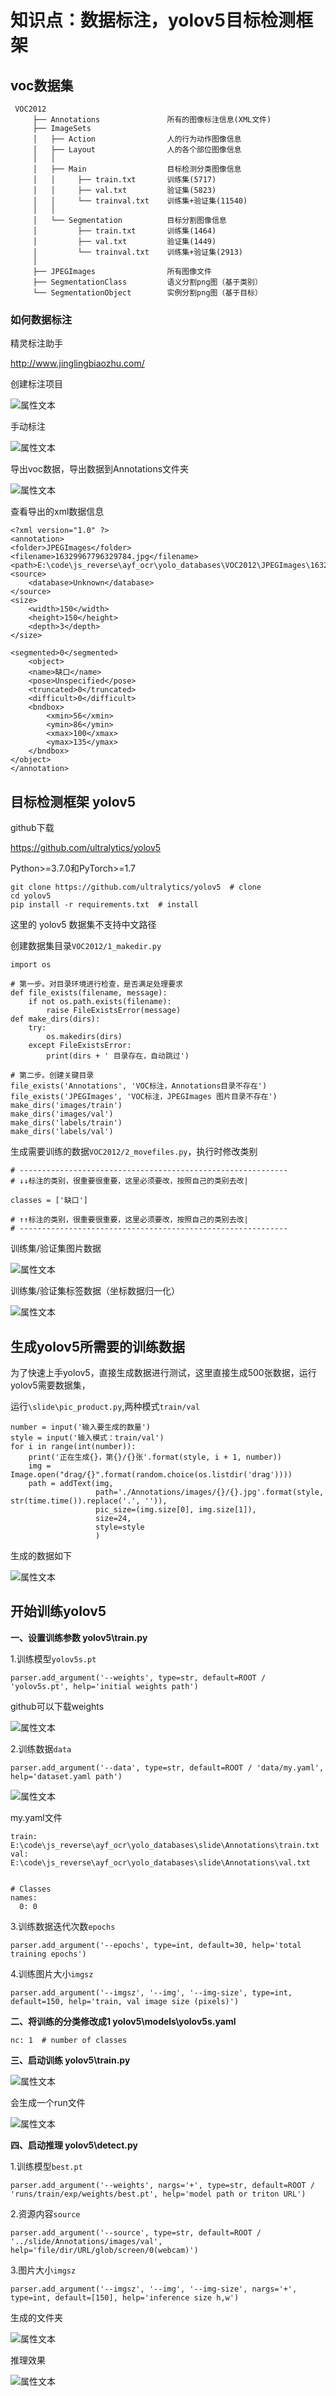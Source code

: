 # 知识点：数据标注，yolov5目标检测框架

## voc数据集

     VOC2012
         ├── Annotations               所有的图像标注信息(XML文件)
         ├── ImageSets    
         │   ├── Action                人的行为动作图像信息
         │   ├── Layout                人的各个部位图像信息
         │   │
         │   ├── Main                  目标检测分类图像信息
         │   │     ├── train.txt       训练集(5717)
         │   │     ├── val.txt         验证集(5823)
         │   │     └── trainval.txt    训练集+验证集(11540)
         │   │
         │   └── Segmentation          目标分割图像信息
         │         ├── train.txt       训练集(1464)
         │         ├── val.txt         验证集(1449)
         │         └── trainval.txt    训练集+验证集(2913)
         │ 
         ├── JPEGImages                所有图像文件
         ├── SegmentationClass         语义分割png图（基于类别）
         └── SegmentationObject        实例分割png图（基于目标）

### 如何数据标注

精灵标注助手

http://www.jinglingbiaozhu.com/

创建标注项目

![属性文本](../../img/1.png)

手动标注

![属性文本](../../img/2.png)

导出voc数据，导出数据到Annotations文件夹

![属性文本](../../img/3.png)

查看导出的xml数据信息

    <?xml version="1.0" ?>
    <annotation>
    <folder>JPEGImages</folder>
    <filename>16329967796329784.jpg</filename>
    <path>E:\code\js_reverse\ayf_ocr\yolo_databases\VOC2012\JPEGImages\16329967796329784.jpg</path>
    <source>
        <database>Unknown</database>
    </source>
    <size>
        <width>150</width>
        <height>150</height>
        <depth>3</depth>
    </size>
    
    <segmented>0</segmented>
        <object>
        <name>缺口</name>
        <pose>Unspecified</pose>
        <truncated>0</truncated>
        <difficult>0</difficult>
        <bndbox>
            <xmin>56</xmin>
            <ymin>86</ymin>
            <xmax>100</xmax>
            <ymax>135</ymax>
        </bndbox>
    </object>
    </annotation>

## 目标检测框架 yolov5

github下载

https://github.com/ultralytics/yolov5

Python>=3.7.0和PyTorch>=1.7

    git clone https://github.com/ultralytics/yolov5  # clone
    cd yolov5
    pip install -r requirements.txt  # install

这里的 yolov5 数据集不支持中文路径

创建数据集目录`VOC2012/1_makedir.py`

    import os
    
    # 第一步。对目录环境进行检查，是否满足处理要求
    def file_exists(filename, message):
        if not os.path.exists(filename):
            raise FileExistsError(message)
    def make_dirs(dirs):
        try:
            os.makedirs(dirs)
        except FileExistsError:
            print(dirs + ' 目录存在，自动跳过')
    
    # 第二步。创建关键目录
    file_exists('Annotations', 'VOC标注，Annotations目录不存在')
    file_exists('JPEGImages', 'VOC标注，JPEGImages 图片目录不存在')
    make_dirs('images/train')
    make_dirs('images/val')
    make_dirs('labels/train')
    make_dirs('labels/val')

生成需要训练的数据`VOC2012/2_movefiles.py`，执行时修改类别

    # ------------------------------------------------------------
    # ↓↓标注的类别，很重要很重要，这里必须要改，按照自己的类别去改|
    
    classes = ['缺口']
    
    # ↑↑标注的类别，很重要很重要，这里必须要改，按照自己的类别去改|
    # ------------------------------------------------------------

训练集/验证集图片数据

![属性文本](../../img/5.png)

训练集/验证集标签数据（坐标数据归一化）

![属性文本](../../img/6.png)

## 生成yolov5所需要的训练数据

为了快速上手yolov5，直接生成数据进行测试，这里直接生成500张数据，运行yolov5需要数据集，

运行`\slide\pic_product.py`,两种模式`train/val`

    number = input('输入要生成的数量')
    style = input('输入模式：train/val')
    for i in range(int(number)):
        print('正在生成{}，第{}/{}张'.format(style, i + 1, number))
        img = Image.open("drag/{}".format(random.choice(os.listdir('drag'))))
        path = addText(img,
                       path='./Annotations/images/{}/{}.jpg'.format(style, str(time.time()).replace('.', '')),
                       pic_size=(img.size[0], img.size[1]),
                       size=24,
                       style=style
                       )

生成的数据如下

![属性文本](../../img/7.png)

## 开始训练yolov5

**一、设置训练参数 yolov5\train.py**

1.训练模型`yolov5s.pt`

    parser.add_argument('--weights', type=str, default=ROOT / 'yolov5s.pt', help='initial weights path')

github可以下载weights

![属性文本](../../img/4.png)

2.训练数据`data`

    parser.add_argument('--data', type=str, default=ROOT / 'data/my.yaml', help='dataset.yaml path')

![属性文本](../../img/8.png)

my.yaml文件

    train: E:\code\js_reverse\ayf_ocr\yolo_databases\slide\Annotations\train.txt
    val: E:\code\js_reverse\ayf_ocr\yolo_databases\slide\Annotations\val.txt
    
    
    # Classes
    names:
      0: 0

3.训练数据迭代次数`epochs`

    parser.add_argument('--epochs', type=int, default=30, help='total training epochs')

4.训练图片大小`imgsz`

    parser.add_argument('--imgsz', '--img', '--img-size', type=int, default=150, help='train, val image size (pixels)')

**二、将训练的分类修改成1 yolov5\models\yolov5s.yaml**
    
    nc: 1  # number of classes

**三、启动训练 yolov5\train.py**

![属性文本](../../img/9.png)

会生成一个run文件

![属性文本](../../img/10.png)

**四、启动推理 yolov5\detect.py**

1.训练模型`best.pt`

    parser.add_argument('--weights', nargs='+', type=str, default=ROOT / 'runs/train/exp/weights/best.pt', help='model path or triton URL')

2.资源内容`source`

    parser.add_argument('--source', type=str, default=ROOT / '../slide/Annotations/images/val', help='file/dir/URL/glob/screen/0(webcam)')

3.图片大小`imgsz`

    parser.add_argument('--imgsz', '--img', '--img-size', nargs='+', type=int, default=[150], help='inference size h,w')

生成的文件夹

![属性文本](../../img/11.png)

推理效果

![属性文本](../../img/12.png)